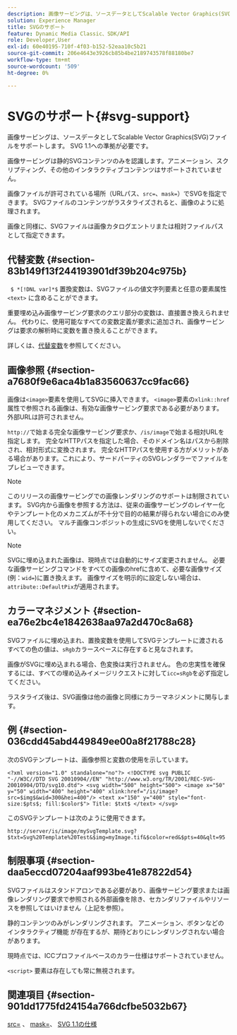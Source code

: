 ```yaml
---
description: 画像サービングは、ソースデータとしてScalable Vector Graphics(SVG)ファイルをサポートします。 SVG 1.1への準拠が必要です。
solution: Experience Manager
title: SVGのサポート
feature: Dynamic Media Classic、SDK/API
role: Developer,User
exl-id: 60e40195-710f-4f03-b152-52eaa10c5b21
source-git-commit: 206e4643e3926cb85b4be2189743578f88180be7
workflow-type: tm+mt
source-wordcount: '509'
ht-degree: 0%

---
```


# SVGのサポート{#svg-support}

画像サービングは、ソースデータとしてScalable Vector Graphics(SVG)ファイルをサポートします。 SVG 1.1への準拠が必要です。

画像サービングは静的SVGコンテンツのみを認識します。アニメーション、スクリプティング、その他のインタラクティブコンテンツはサポートされていません。

画像ファイルが許可されている場所（URLパス、`src=`、`mask=`）でSVGを指定できます。 SVGファイルのコンテンツがラスタライズされると、画像のように処理されます。

画像と同様に、SVGファイルは画像カタログエントリまたは相対ファイルパスとして指定できます。

## 代替変数 {#section-83b149f13f244193901df39b204c975b}

` $ *[!DNL var]*$` 置換変数は、SVGファイルの値文字列要素と任意の要素属性 `<text>` に含めることができます。

重要埋め込み画像サービング要求のクエリ部分の変数は、直接置き換えられません。 代わりに、使用可能なすべての変数定義が要求に追加され、画像サービングは要求の解析時に変数を置き換えることができます。

詳しくは、[代替変数](../../../../../is-api/http-ref/image-serving-api-ref/c-http-protocol-reference/c-syntax-and-features/r-is-http-substitution-variables.md#reference-90dc01aba44940e4acdd0c6476e7aa5a)を参照してください。

## 画像参照 {#section-a7680f9e6aca4b1a83560637cc9fac66}

画像は`<image>`要素を使用してSVGに挿入できます。 `<image>`要素の`xlink::href`属性で参照される画像は、有効な画像サービング要求である必要があります。 外部URLは許可されません。

`http://`で始まる完全な画像サービング要求か、`/is/image`で始まる相対URLを指定します。 完全なHTTPパスを指定した場合、そのドメイン名はパスから削除され、相対形式に変換されます。 完全なHTTPパスを使用する方がメリットがある場合があります。これにより、サードパーティのSVGレンダラーでファイルをプレビューできます。

>[!NOTE]
>
>このリリースの画像サービングでの画像レンダリングのサポートは制限されています。 SVG内から画像を参照する方法は、従来の画像サービングのレイヤー化やテンプレート化のメカニズムが不十分で目的の結果が得られない場合にのみ使用してください。 マルチ画像コンポジットの生成にSVGを使用しないでください。

>[!NOTE]
>
>SVGに埋め込まれた画像は、現時点では自動的にサイズ変更されません。 必要な画像サービングコマンドをすべての画像のhrefに含めて、必要な画像サイズ(例：`wid=`)に置き換えます。 画像サイズを明示的に設定しない場合は、`attribute::DefaultPix`が適用されます。

## カラーマネジメント {#section-ea76e2bc4e1842638aa97a2d470c8a68}

SVGファイルに埋め込まれ、置換変数を使用してSVGテンプレートに渡されるすべての色の値は、`sRgb`カラースペースに存在すると見なされます。

画像がSVGに埋め込まれる場合、色変換は実行されません。 色の忠実性を確保するには、すべての埋め込みイメージリクエストに対して`icc=sRgb`を必ず指定してください。

ラスタライズ後は、SVG画像は他の画像と同様にカラーマネジメントに関与します。

## 例 {#section-036cdd45abd449849ee00a8f21788c28}

次のSVGテンプレートは、画像参照と変数の使用を示しています。

`<?xml version="1.0" standalone="no"?> <!DOCTYPE svg PUBLIC "-//W3C//DTD SVG 20010904//EN" "http://www.w3.org/TR/2001/REC-SVG-20010904/DTD/svg10.dtd"> <svg width="500" height="500"> <image x="50" y="50" width="400" height="400" xlink:href="/is/image?src=$img$&wid=300&hei=400"/> <text x="150" y="400" style="font-size:$pts$; fill:$color$"> Title: $txt$ </text> </svg>`

このSVGテンプレートは次のように使用できます。

`http://server/is/image/mySvgTemplate.svg?$txt=Svg%20Template%20Test&$img=myImage.tif&$color=red&$pts=40&qlt=95`

## 制限事項 {#section-daa5eccd07204aaf993be41e87822d54}

SVGファイルはスタンドアロンである必要があり、画像サービング要求または画像レンダリング要求で参照される外部画像を除き、セカンダリファイルやリソースを参照してはいけません（上記を参照）。

静的コンテンツのみがレンダリングされます。 アニメーション、ボタンなどのインタラクティブ機能 が存在するが、期待どおりにレンダリングされない場合があります。

現時点では、ICCプロファイルベースのカラー仕様はサポートされていません。

`<script>` 要素は存在しても常に無視されます。

## 関連項目 {#section-901dd1775fd24154a766dcfbe5032b67}

[src=](../../../../../is-api/http-ref/image-serving-api-ref/c-http-protocol-reference/c-command-reference/r-src.md#reference-f6506637778c4c69bf106a7924a91ab1) 、 [mask=](../../../../../is-api/http-ref/image-serving-api-ref/c-http-protocol-reference/c-command-reference/r-mask.md#reference-922254e027404fb890b850e2723ee06e)、 [SVG 1.1の仕様](http://www.w3.org/TR/SVG11/)
